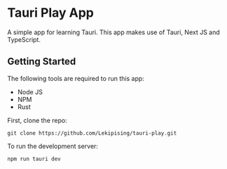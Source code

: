 # Tauri Play App

A simple app for learning Tauri. This app makes use of Tauri, Next JS and TypeScript.


## Getting Started

The following tools are required to run this app:
- Node JS
- NPM
- Rust

First, clone the repo:

```git clone https://github.com/Lekipising/tauri-play.git```

To run the development server:

```npm run tauri dev```